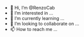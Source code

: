 - 👋 Hi, I’m @RenzoCab
- 👀 I’m interested in ...
- 🌱 I’m currently learning ...
- 💞️ I’m looking to collaborate on ...
- 📫 How to reach me ...

<!---
RenzoCab/RenzoCab is a ✨ special ✨ repository because its `README.md` (this file) appears on your GitHub profile.
You can click the Preview link to take a look at your changes.
--->
